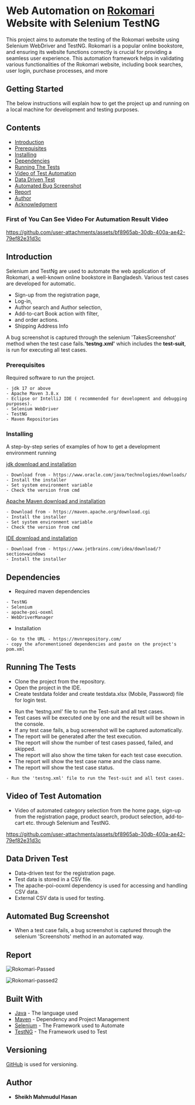 # Web Automation on <a href="https://www.rokomari.com/book"> Rokomari </a> Website with Selenium TestNG
This project aims to automate the testing of the Rokomari website using Selenium WebDriver and TestNG. Rokomari is a popular online bookstore, and ensuring its website functions correctly is crucial for providing a seamless user experience. This automation framework helps in validating various functionalities of the Rokomari website, including book searches, user login, purchase processes, and more

## Getting Started
The below instructions will explain how to get the project up and running on a local machine for development and testing purposes.
## Contents
- [Introduction](#Introduction)
- [Prerequisites](#Prerequisites)
- [Installing](#Installing)
- [Dependencies](#Dependencies)
- [Running The Tests](#Running-The-Tests)
- [Video of Test Automation](#Video-of-Test-Automation)
- [Data Driven Test](#Data-driven-Test)
- [Automated Bug Screenshot](#Automated-Bug-Screenshot)
- [Report](#Report)
- [Author](#Author)
- [Acknowledgment](#Acknowledgment)
### First of You Can See Video For Autumation Result Video

https://github.com/user-attachments/assets/bf8965ab-30db-400a-ae42-79ef82e31d3c
## Introduction
Selenium and TestNg are used to automate the web application of Rokomari, a well-known online bookstore in Bangladesh. Various test cases are developed for automatic.
 - Sign-up from the registration page, 
 - Log-in,
 - Author search and Author selection, 
 - Add-to-cart Book action with filter,
 - and order actions.
 - Shipping Address Info 
 
 A bug screenshot is captured through the selenium 'TakesScreenshot' method when the test case fails.**'testng.xml'** which includes the **test-suit**, is run for executing all test cases.
### Prerequisites
Required software to run the project.
```
- jdk 17 or above
- Apache Maven 3.8.x
- Eclipse or IntelliJ IDE ( recommended for development and debugging purposes).
- Selenium WebDriver
- TestNG
- Maven Repositories
```
### Installing

A step-by-step series of examples of how to get a development environment running

[jdk download and installation](https://www.oracle.com/java/technologies/downloads/)

```
- Download from - https://www.oracle.com/java/technologies/downloads/
- Install the installer
- Set system environment variable
- Check the version from cmd
```

[Apache Maven download and installation](https://maven.apache.org/download.cgi)

```
- Download from - https://maven.apache.org/download.cgi
- Install the installer
- Set system environment variable
- Check the version from cmd
```
[IDE download and installation](https://maven.apache.org/download.cgi)

```
- Download from - https://www.jetbrains.com/idea/download/?section=windows
- Install the installer
```
## Dependencies
- Required maven dependencies
```
- TestNG
- Selenium
- apache-poi-ooxml
- WebDriverManager
```
- Installation
```
- Go to the URL - https://mvnrepository.com/
- copy the aforementioned dependencies and paste on the project's pom.xml
```

## Running The Tests
- Clone the project from the repository.
- Open the project in the IDE.
- Create testdata folder and create testdata.xlsx (Mobile, Password) file for login test.

[//]: # (- Create testdata folder and create testdata.xlsx &#40;Book Name, Author Name&#41; file for search test.)

[//]: # (- Create testdata folder and create testdata.xlsx &#40;Book Name, Author Name&#41; file for add-to-cart test.)

[//]: # (- Create testdata folder and create testdata.xlsx &#40;Name, Email, Phone, Address&#41; file for shipping address test.)

[//]: # (- Create testdata folder and create testdata.xlsx &#40;Name, Email, Phone, Address&#41; file for order test.)
- Run the 'testng.xml' file to run the Test-suit and all test cases.
- Test cases will be executed one by one and the result will be shown in the console.
- If any test case fails, a bug screenshot will be captured automatically.
- The report will be generated after the test execution.
- The report will show the number of test cases passed, failed, and skipped.
- The report will also show the time taken for each test case execution.
- The report will show the test case name and the class name.
- The report will show the test case status.
```
- Run the 'testng.xml' file to run the Test-suit and all test cases.
```
## Video of Test Automation
- Video of automated category selection from the home page, sign-up from the registration page, product search, product selection, add-to-cart etc. through Selenium and TestNG.

https://github.com/user-attachments/assets/bf8965ab-30db-400a-ae42-79ef82e31d3c

## Data Driven Test
- Data-driven test for the registration page.
- Test data is stored in a CSV file.
- The apache-poi-ooxml dependency is used for accessing and handling CSV data.
- External CSV data is used for testing.

## Automated Bug Screenshot
- When a test case fails, a bug screenshot is captured through the selenium 'Screenshots' method in an automated way.

## Report
![Rokomari-Passed](https://github.com/user-attachments/assets/b7341d62-a56e-4f24-9b90-6f4208339a9a)

![Rokomari-passed2](https://github.com/user-attachments/assets/454c5f4a-e4ef-4f5c-8cfc-a04672b0cfaa)

## Built With

- [Java](https://www.oracle.com/java/technologies/downloads/) - The language used
- [Maven](https://maven.apache.org/) - Dependency and Project Management
- [Selenium](https://www.selenium.dev/) - The Framework used to Automate
- [TestNG](https://testng.org/) - The Framework used to Test

## Versioning

[GitHub](http://github.com/) is used for versioning.

## Author

- **Sheikh Mahmudul Hasan**